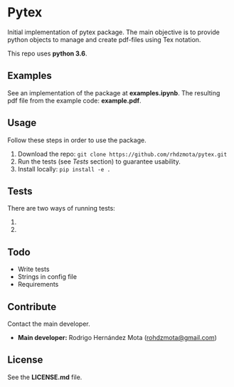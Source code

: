 # Pytex

Initial implementation of pytex package. The main objective is to
provide python objects to manage and create pdf-files using Tex
notation.

This repo uses **python 3.6**.

## Examples

See an implementation of the package at **examples.ipynb**.
The resulting pdf file from the example code: **example.pdf**. 

##  Usage

Follow these steps in order to use the package. 

1. Download the repo: `git clone https://github.com/rhdzmota/pytex.git`
2. Run the tests (see *Tests* section) to guarantee usability.
3. Install locally: `pip install -e .`

## Tests

There are two ways of running tests:

1. 
2. 

## Todo

* Write tests
* Strings in config file
* Requirements

## Contribute

Contact the main developer. 

* **Main developer:** Rodrigo Hernández Mota (rohdzmota@gmail.com)

## License

See the **LICENSE.md** file. 